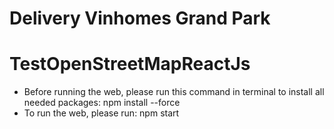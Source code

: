 # Delivery Vinhomes Grand Park
# TestOpenStreetMapReactJs
+ Before running the web, please run this command in terminal to install all needed packages: npm install --force
+ To run the web, please run: npm start

